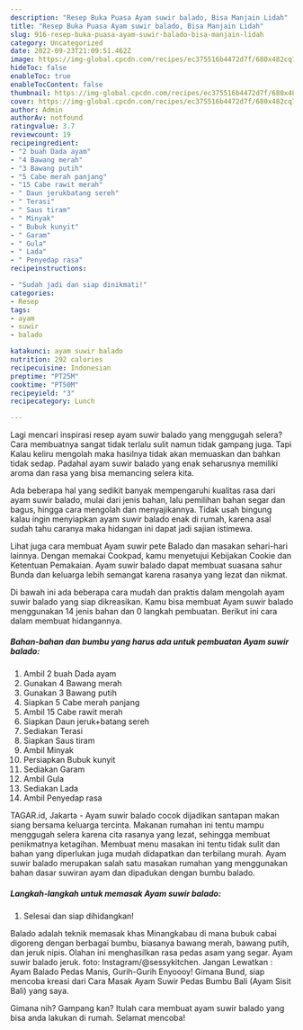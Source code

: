```yaml
---
description: "Resep Buka Puasa Ayam suwir balado, Bisa Manjain Lidah"
title: "Resep Buka Puasa Ayam suwir balado, Bisa Manjain Lidah"
slug: 916-resep-buka-puasa-ayam-suwir-balado-bisa-manjain-lidah
category: Uncategorized
date: 2022-09-23T21:09:51.462Z
image: https://img-global.cpcdn.com/recipes/ec375516b4472d7f/680x482cq70/ayam-suwir-balado-foto-resep-utama.jpg
hideToc: false
enableToc: true
enableTocContent: false
thumbnail: https://img-global.cpcdn.com/recipes/ec375516b4472d7f/680x482cq70/ayam-suwir-balado-foto-resep-utama.jpg
cover: https://img-global.cpcdn.com/recipes/ec375516b4472d7f/680x482cq70/ayam-suwir-balado-foto-resep-utama.jpg
author: Admin
authorAv: notfound
ratingvalue: 3.7
reviewcount: 19
recipeingredient:
- "2 buah Dada ayam"
- "4 Bawang merah"
- "3 Bawang putih"
- "5 Cabe merah panjang"
- "15 Cabe rawit merah"
- " Daun jerukbatang sereh"
- " Terasi"
- " Saus tiram"
- " Minyak"
- " Bubuk kunyit"
- " Garam"
- " Gula"
- " Lada"
- " Penyedap rasa"
recipeinstructions:

- "Sudah jadi dan siap dinikmati!"
categories:
- Resep
tags:
- ayam
- suwir
- balado

katakunci: ayam suwir balado 
nutrition: 292 calories
recipecuisine: Indonesian
preptime: "PT25M"
cooktime: "PT50M"
recipeyield: "3"
recipecategory: Lunch

---
```



Lagi mencari inspirasi resep ayam suwir balado yang menggugah selera? Cara membuatnya sangat tidak terlalu sulit namun tidak gampang juga. Tapi Kalau keliru mengolah maka hasilnya tidak akan memuaskan dan bahkan tidak sedap. Padahal ayam suwir balado yang enak seharusnya memiliki aroma dan rasa yang bisa memancing selera kita.


Ada beberapa hal yang sedikit banyak mempengaruhi kualitas rasa dari ayam suwir balado, mulai dari jenis bahan, lalu pemilihan bahan segar dan bagus, hingga cara mengolah dan menyajikannya. Tidak usah bingung kalau ingin menyiapkan ayam suwir balado enak di rumah, karena asal sudah tahu caranya maka hidangan ini dapat jadi sajian istimewa.

Lihat juga cara membuat Ayam suwir pete Balado dan masakan sehari-hari lainnya. Dengan memakai Cookpad, kamu menyetujui Kebijakan Cookie dan Ketentuan Pemakaian. Ayam suwir balado dapat membuat suasana sahur Bunda dan keluarga lebih semangat karena rasanya yang lezat dan nikmat.


Di bawah ini ada beberapa cara mudah dan praktis dalam mengolah ayam suwir balado yang siap dikreasikan. Kamu bisa membuat Ayam suwir balado menggunakan 14 jenis bahan dan 0 langkah pembuatan. Berikut ini cara dalam membuat hidangannya.

<!--inarticleads1-->

##### Bahan-bahan dan bumbu yang harus ada untuk pembuatan Ayam suwir balado:

1. Ambil 2 buah Dada ayam
1. Gunakan 4 Bawang merah
1. Gunakan 3 Bawang putih
1. Siapkan 5 Cabe merah panjang
1. Ambil 15 Cabe rawit merah
1. Siapkan  Daun jeruk+batang sereh
1. Sediakan  Terasi
1. Siapkan  Saus tiram
1. Ambil  Minyak
1. Persiapkan  Bubuk kunyit
1. Sediakan  Garam
1. Ambil  Gula
1. Sediakan  Lada
1. Ambil  Penyedap rasa


TAGAR.id, Jakarta - Ayam suwir balado cocok dijadikan santapan makan siang bersama keluarga tercinta. Makanan rumahan ini tentu mampu menggugah selera karena cita rasanya yang lezat, sehingga membuat penikmatnya ketagihan. Membuat menu masakan ini tentu tidak sulit dan bahan yang diperlukan juga mudah didapatkan dan terbilang murah. Ayam suwir balado merupakan salah satu masakan rumahan yang menggunakan bahan dasar suwiran ayam dan dipadukan dengan bumbu balado. 

<!--inarticleads2-->

##### Langkah-langkah untuk memasak Ayam suwir balado:


1. Selesai dan siap dihidangkan!

Balado adalah teknik memasak khas Minangkabau di mana bubuk cabai digoreng dengan berbagai bumbu, biasanya bawang merah, bawang putih, dan jeruk nipis. Olahan ini menghasilkan rasa pedas asam yang segar. Ayam suwir balado jeruk. foto: Instagram/@sessykitchen. Jangan Lewatkan : Ayam Balado Pedas Manis, Gurih-Gurih Enyoooy! Gimana Bund, siap mencoba kreasi dari Cara Masak Ayam Suwir Pedas Bumbu Bali (Ayam Sisit Bali) yang saya. 

Gimana nih? Gampang kan? Itulah cara membuat ayam suwir balado yang bisa anda lakukan di rumah. Selamat mencoba!
